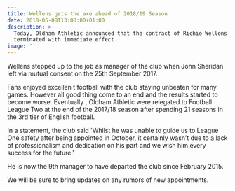 ```yaml
---
title: Wellens gets the axe ahead of 2018/19 Season
date: 2018-06-08T13:00:00+01:00
description: >-
  Today, Oldham Athletic announced that the contract of Richie Wellens had been
  terminated with immediate effect.
image: ''
---
```

Wellens stepped up to the job as manager of the club when John Sheridan left  via mutual consent on the 25th September 2017.

Fans enjoyed excellen t football with the club staying unbeaten for many games. However all good thing come to an end and the results started to become worse. Eventually , Oldham Athletic were relegated to Football League Two at the end of the 2017/18 season after spending 21 seasons in the 3rd tier of English football.

In a statement, the club said 'Whilst he was unable to guide us to League One safety after being appointed in October, it certainly wasn’t due to a lack of professionalism and dedication on his part and we wish him every success for the future.'

He is now the 9th manager to have departed the club since February 2015.

We will be sure to bring updates on any rumors of new appointments.
